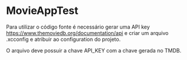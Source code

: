 # MovieAppTest

Para utilizar o código fonte é necessário gerar uma API key https://www.themoviedb.org/documentation/api e criar um arquivo .xcconfig e atribuir ao configuration do projeto.

O arquivo deve possuir a chave API_KEY com a chave gerada no TMDB.
